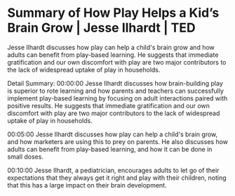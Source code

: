 # Summary of How Play Helps a Kid’s Brain Grow | Jesse Ilhardt | TED

Jesse Ilhardt discusses how play can help a child's brain grow and how adults can benefit from play-based learning. He suggests that immediate gratification and our own discomfort with play are two major contributors to the lack of widespread uptake of play in households.

Detail Summary: 
00:00:00
Jesse Ilhardt discusses how brain-building play is superior to rote learning and how parents and teachers can successfully implement play-based learning by focusing on adult interactions paired with positive results. He suggests that immediate gratification and our own discomfort with play are two major contributors to the lack of widespread uptake of play in households.

00:05:00
Jesse Ilhardt discusses how play can help a child's brain grow, and how marketers are using this to prey on parents. He also discusses how adults can benefit from play-based learning, and how it can be done in small doses.

00:10:00
Jesse Ilhardt, a pediatrician, encourages adults to let go of their expectations that they always get it right and play with their children, noting that this has a large impact on their brain development.

